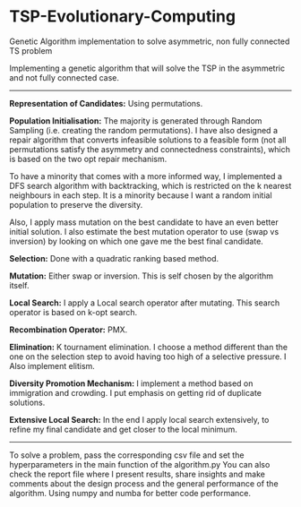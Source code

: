 # TSP-Evolutionary-Computing
Genetic Algorithm implementation to solve asymmetric, non fully connected TS problem

Implementing a genetic algorithm that will solve the TSP in the asymmetric and not fully connected case.

--------------------------------------------------------------------------------------------------------------------------------------------------
**Representation of Candidates:** Using permutations.

**Population Initialisation:** The majority is generated through Random Sampling (i.e. creating the random permutations). I have also designed a repair algorithm that converts infeasible solutions to a feasible form (not all permutations satisfy the asymmetry and connectedness constraints), which is based on the two opt repair mechanism.

To have a minority that comes with a more informed way, I implemented a DFS search algorithm with backtracking, which is restricted on the k nearest neighbours in each step. It is a minority because I want a random initial population to preserve the diversity.

Also, I apply mass mutation on the best candidate to have an even better initial solution. I also estimate the best mutation operator to use (swap vs inversion) by looking on which one gave me the best final candidate.

**Selection:** Done with a quadratic ranking based method.

**Mutation:** Either swap or inversion. This is self chosen by the algorithm itself. 

**Local Search:** I apply a Local search operator after mutating. This search operator is based on k-opt search.

**Recombination Operator:** PMX.

**Elimination:** K tournament elimination. I choose a method different than the one on the selection step to avoid having too high of a selective pressure. I Also implement elitism.

**Diversity Promotion Mechanism:** I implement a method based on immigration and crowding. I put emphasis on getting rid of duplicate solutions.

**Extensive Local Search:** In the end I apply local search extensively, to refine my final candidate and get closer to the local minimum.

--------------------------------------------------------------------------------------------------------------------------------------------------

To solve a problem, pass the corresponding csv file and set the hyperparameters in the main function of the algorithm.py
You can also check the report file where I present results, share insights and make comments about the design process and the general performance of the algorithm.
Using numpy and numba for better code performance.
